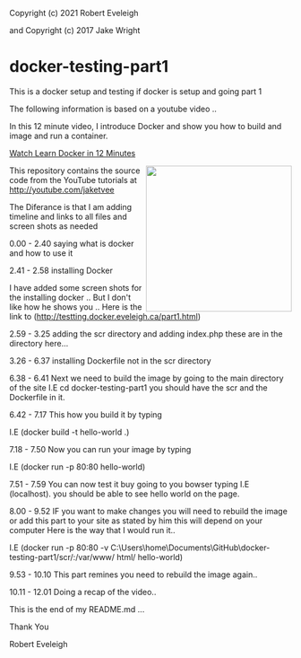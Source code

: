 Copyright (c) 2021 Robert Eveleigh

and Copyright (c) 2017 Jake Wright

# docker-testing-part1

This is a docker setup and testing if docker is setup and going part 1

The following  information is based on a youtube video ..

In this 12 minute video, I introduce Docker and show you how to build and image and run a container.

[Watch Learn Docker in 12 Minutes](https://youtu.be/YFl2mCHdv24)

<img align="right" src="http://i.giphy.com/QHE5gWI0QjqF2.gif" width="260 "/>

This repository contains the source code from the YouTube tutorials at http://youtube.com/jaketvee

The Diferance is that I am adding timeline and links to all files and screen shots as needed

0.00 - 2.40     saying what is docker and how to use it

2.41 - 2.58     installing Docker

I have added some screen shots for the installing docker ..
But I don't like how he shows you ..
Here is the link to  (http://testting.docker.eveleigh.ca/part1.html)

2.59 - 3.25     adding the scr directory and adding index.php these are in the directory here...

3.26 - 6.37     installing Dockerfile not in the scr directory

6.38 - 6.41     Next we need to build the image by going to the main directory of the site I.E cd docker-testing-part1 you should have the scr and the Dockerfile in it.

6.42 - 7.17     This how you  build it by typing 

I.E (docker build -t hello-world .)

7.18 - 7.50     Now you can run your image by typing

I.E (docker run -p 80:80 hello-world)

7.51 - 7.59     You can now test it buy going to you bowser typing I.E (localhost). you should be able to see hello world on the page.

8.00 - 9.52     IF you want to make changes you will need to rebuild the image or add this part to your site as stated by him this will depend on your computer Here is the way that I would run it..

I.E (docker run -p 80:80 -v C:\Users\home\Documents\GitHub\docker-testing-part1/scr/:/var/www/ html/ hello-world)


9.53 - 10.10    This part remines you need to rebuild the image again..

10.11 - 12.01   Doing a recap of the video..

This is the end of my README.md   ...

Thank You

Robert Eveleigh
